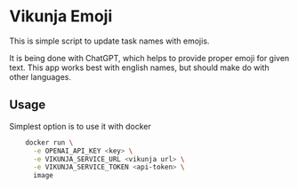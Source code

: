 # Vikunja Emoji
This is simple script to update task names with emojis.

It is being done with ChatGPT, which helps to provide proper emoji for given text. This app works best with english names, but should make do with other languages.

## Usage
Simplest option is to use it with docker

```bash
    docker run \
      -e OPENAI_API_KEY <key> \
      -e VIKUNJA_SERVICE_URL <vikunja url> \
      -e VIKUNJA_SERVICE_TOKEN <api-token> \
      image
```